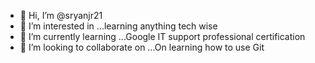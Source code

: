 - 👋 Hi, I’m @sryanjr21
- 👀 I’m interested in ...learning anything tech wise
- 🌱 I’m currently learning ...Google IT support professional certification 
- 💞️ I’m looking to collaborate on ...On learning how to use Git

<!---
sryanjr21/sryanjr21 is a ✨ special ✨ repository because its `README.md` (this file) appears on your GitHub profile.
You can click the Preview link to take a look at your changes.
--->
